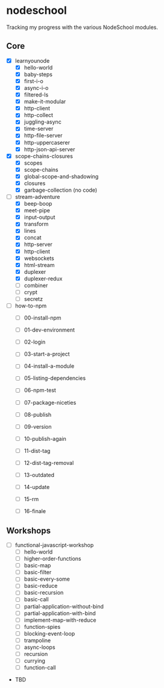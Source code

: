 # nodeschool
Tracking my progress with the various NodeSchool modules.

## Core
 - [x] learnyounode
   - [x] hello-world
   - [x] baby-steps
   - [x] first-i-o
   - [x] async-i-o
   - [x] filtered-ls
   - [x] make-it-modular
   - [x] http-client
   - [x] http-collect
   - [x] juggling-async
   - [x] time-server
   - [x] http-file-server
   - [x] http-uppercaserer
   - [x] http-json-api-server
 - [x] scope-chains-closures
   - [x] scopes
   - [x] scope-chains
   - [x] global-scope-and-shadowing
   - [x] closures
   - [x] garbage-collection (no code)
 - [ ] stream-adventure
   - [x] beep-boop
   - [x] meet-pipe
   - [x] input-output
   - [x] transform
   - [x] lines
   - [x] concat
   - [x] http-server
   - [x] http-client
   - [x] websockets
   - [x] html-stream
   - [x] duplexer
   - [x] duplexer-redux
   - [ ] combiner
   - [ ] crypt
   - [ ] secretz
 - [ ] how-to-npm
   - [ ] 00-install-npm
   - [ ] 01-dev-environment
   - [ ] 02-login
   - [ ] 03-start-a-project
   - [ ] 04-install-a-module
   - [ ] 05-listing-dependencies
   - [ ] 06-npm-test
   - [ ] 07-package-niceties
   - [ ] 08-publish
   - [ ] 09-version
   - [ ] 10-publish-again
   - [ ] 11-dist-tag
   - [ ] 12-dist-tag-removal
   - [ ] 13-outdated
   - [ ] 14-update
   - [ ] 15-rm
   - [ ] 16-finale


## Workshops
 - [ ] functional-javascript-workshop
   - [ ] hello-world
   - [ ] higher-order-functions
   - [ ] basic-map
   - [ ] basic-filter
   - [ ] basic-every-some
   - [ ] basic-reduce
   - [ ] basic-recursion
   - [ ] basic-call
   - [ ] partial-application-without-bind
   - [ ] partial-application-with-bind
   - [ ] implement-map-with-reduce
   - [ ] function-spies
   - [ ] blocking-event-loop
   - [ ] trampoline
   - [ ] async-loops
   - [ ] recursion
   - [ ] currying
   - [ ] function-call
 - TBD
